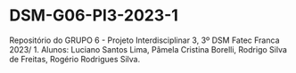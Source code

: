 # DSM-G06-PI3-2023-1
Repositório do GRUPO 6 - Projeto Interdisciplinar 3, 3º DSM Fatec Franca 2023/ 1. Alunos: Luciano Santos Lima, Pâmela Cristina Borelli, Rodrigo Silva de Freitas, Rogério Rodrigues Silva.
